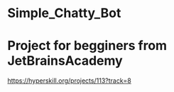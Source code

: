 # Simple_Chatty_Bot

<h1>Project for begginers from JetBrainsAcademy  </h1>

https://hyperskill.org/projects/113?track=8
